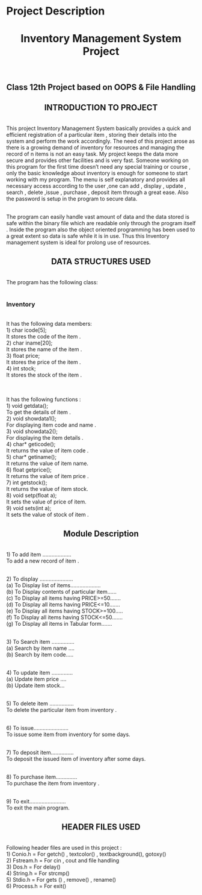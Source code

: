 # Project Description 
<p><h1 align="center">Inventory Management System Project</h1>
<br><h2 align="center">Class 12th Project based on OOPS & File Handling</h2>

<p><h2 align="center">INTRODUCTION  TO  PROJECT </h2>
<br>This project  Inventory  Management  System  basically provides a quick and efficient  registration of  a  particular  item ,  storing  their  details  into  the  system  and  perform  the  work  accordingly.  
The need of this project arose as there is a growing demand of inventory for resources and managing the record  of n items  is not an easy task. My project keeps the data more secure and provides  other  facilities and is very  fast. Someone working on this program for the first time doesn’t need any special training or course , only the basic knowledge about inventory is enough for someone to start working with my program. The  menu is  self  explanatory and provides all necessary access according  to  the  user  ,one can add ,  display , update , search  , delete  ,issue , purchase , deposit  item through a great ease. Also the  password  is  setup  in the program  to secure  data.

<br>The program can easily handle vast amount of data and the data stored is safe within the binary file which are readable only through the program itself . Inside the program also the object oriented programming  has been used to a great extent so data is safe while it is in use. Thus this Inventory management system is ideal for prolong use of  resources.

<p><h2 align="center">DATA  STRUCTURES USED </h2>
<br>The  program  has  the  following  class:
<br><br><h3>Inventory </h3>
<br>It  has  the  following  data  members:
<br>1)	char icode[5];
               <br>It  stores  the  code of  the  item  .
<br>2)	char iname[20];
                <br>It  stores  the  name  of  the  item . 
<br>3)	float price;
               <br>It  stores  the  price  of  the  item .
<br>4)	int stock;
               <br>It  stores  the  stock  of  the  item .


<br><br>It  has  the  following  functions :
<br>1)	 void getdata();
         <br>To get  the  details  of  item .
<br>2)	void showdata1();
         <br>For displaying item code and name .
<br>3)	void showdata2();
         <br>For displaying the item details  .
<br>4)	char* geticode();
         <br>It  returns  the  value  of  item  code  .
<br>5)	char* getiname();
         <br>It  returns  the  value  of  item  name.
<br>6)	float getprice();
         <br>It  returns  the  value  of  item  price .
<br>7)	int getstock();
         <br>It  returns  the   value  of  item  stock.
<br>8)	void setp(float a);
         <br>It  sets  the  value  of  price of  item.
<br>9)	void sets(int a);
        <br>It  sets  the  value  of  stock  of  item .

<p><h2 align="center">Module  Description</h2>
<br>1)	 To add item ...................
          <br>To  add  a new  record  of  item .

<br>2)	To display ......................
<br>(a)	To Display list of items....................
<br>(b)	To Display contents of particular item......
<br>(c)	To Display all items having PRICE>=50.......
<br>(d)  To Display all items having PRICE<=10.......
<br>(e)	To Display all items having STOCK>=100.....
<br>(f)	To Display all items having STOCK<=50.......
<br>(g)	To Display all items  in Tabular form.......

<br>3)	To Search item ...............
<br>(a)	Search  by  item  name ….
<br>(b)	Search  by  item  code…..

<br>4)	To update item ..............
<br>(a)	Update  item  price ….
<br>(b)	Update  item  stock…

<br>5)	To delete item ................
 <br>        To  delete  the  particular  item  from  inventory .

<br>6)	To issue.......................
  <br>        To  issue  some  item  from  inventory  for  some    days.

<br>7)	To deposit item...............
 <br> To  deposit  the issued  item  of  inventory  after  some  days.

<br>8)	To purchase item..............
 <br>         To  purchase  the  item  from  inventory .

<br>9)	To exit........................
<br>  To  exit  the  main  program.

<p><h2 align="center">HEADER  FILES  USED </h2>
<br>Following  header  files  are used in this project  :
<br>1)	Conio.h  = For  getch() , textcolor() , textbackground(), gotoxy()
<br>2)	Fstream.h  = For  cin , cout  and  file  handling
<br>3)	Dos.h  = For  delay()
<br>4)	String.h  = For  strcmp()
<br>5)	Stdio.h  = For  gets () , remove() , rename()
<br>6)	Process.h = For  exit()
